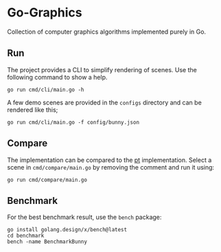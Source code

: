 # Go-Graphics
Collection of computer graphics algorithms implemented purely in Go.

## Run
The project provides a CLI to simplify rendering of scenes. Use the following command to show a help.
```shell
go run cmd/cli/main.go -h
```
A few demo scenes are provided in the `configs` directory and can be rendered like this;
```shell
go run cmd/cli/main.go -f config/bunny.json
```

## Compare
The implementation can be compared to the [pt](https://github.com/fogleman/pt) implementation. Select a scene in `cmd/compare/main.go` by removing the comment and run it using:
```shell
go run cmd/compare/main.go
```

## Benchmark
For the best benchmark result, use the `bench` package:
```shell
go install golang.design/x/bench@latest
cd benchmark
bench -name BenchmarkBunny
```
